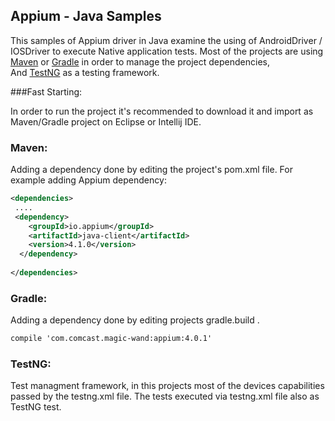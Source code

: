 ## Appium - Java Samples

This samples of Appium driver in Java examine the using of AndroidDriver / IOSDriver to execute Native application tests.
Most of the projects are using [Maven](http://search.maven.org/) or [Gradle](https://gradle.org/) in order to manage the project dependencies,<br/>
And [TestNG](http://testng.org/doc/index.html) as a testing framework.

###Fast Starting:

In order to run the project it's recommended to download it and import as Maven/Gradle project on Eclipse or Intellij IDE.

### Maven:
Adding a dependency done by editing the project's pom.xml file.
For example adding Appium dependency: 

```xml
<dependencies>
 ....
 <dependency>
    <groupId>io.appium</groupId>
    <artifactId>java-client</artifactId>
    <version>4.1.0</version>
  </dependency>
  
</dependencies>
```

### Gradle: 
Adding a dependency done by editing projects gradle.build .
```xml
compile 'com.comcast.magic-wand:appium:4.0.1'
```
### TestNG: 
Test managment framework, in this projects most of the devices capabilities passed by the testng.xml file.
The tests executed via testng.xml file also as TestNG test.
